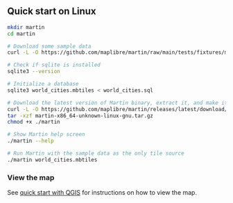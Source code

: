 ## Quick start on Linux

```bash
mkdir martin
cd martin

# Download some sample data 
curl -L -O https://github.com/maplibre/martin/raw/main/tests/fixtures/mbtiles/world_cities.sql

# Check if sqlite is installed
sqlite3 --version

# Initialize a database
sqlite3 world_cities.mbtiles < world_cities.sql

# Download the latest version of Martin binary, extract it, and make it executable
curl -L -O https://github.com/maplibre/martin/releases/latest/download/martin-x86_64-unknown-linux-gnu.tar.gz
tar -xzf martin-x86_64-unknown-linux-gnu.tar.gz
chmod +x ./martin

# Show Martin help screen
./martin --help

# Run Martin with the sample data as the only tile source
./martin world_cities.mbtiles
```

### View the map

See [quick start with QGIS](quick-start-qgis.md) for instructions on how to view the map.
